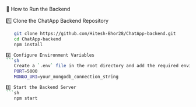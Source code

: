 📌 How to Run the Backend  

1️⃣ Clone the ChatApp Backend Repository  
```sh  
   git clone https://github.com/Hitesh-Bhor28/ChatApp-backend.git  
   cd ChatApp-backend  
   npm install  

2️⃣ Configure Environment Variables
```sh  
   Create a `.env` file in the root directory and add the required environment variables:  
   PORT=5000  
   MONGO_URI=your_mongodb_connection_string  

3️⃣ Start the Backend Server
```sh  
   npm start  
